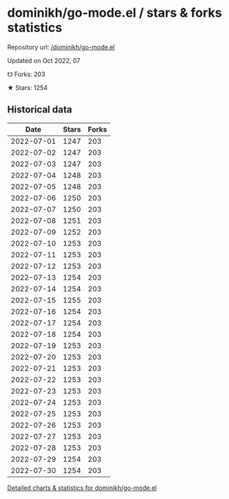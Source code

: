 # dominikh/go-mode.el / stars & forks statistics

Repository url: [/dominikh/go-mode.el](https://github.com/dominikh/go-mode.el)

Updated on Oct 2022, 07

☋ Forks: 203

★ Stars: 1254

## Historical data
| Date | Stars | Forks |
|------|-------|-------|
| 2022-07-01 | 1247 | 203 | 
| 2022-07-02 | 1247 | 203 | 
| 2022-07-03 | 1247 | 203 | 
| 2022-07-04 | 1248 | 203 | 
| 2022-07-05 | 1248 | 203 | 
| 2022-07-06 | 1250 | 203 | 
| 2022-07-07 | 1250 | 203 | 
| 2022-07-08 | 1251 | 203 | 
| 2022-07-09 | 1252 | 203 | 
| 2022-07-10 | 1253 | 203 | 
| 2022-07-11 | 1253 | 203 | 
| 2022-07-12 | 1253 | 203 | 
| 2022-07-13 | 1254 | 203 | 
| 2022-07-14 | 1254 | 203 | 
| 2022-07-15 | 1255 | 203 | 
| 2022-07-16 | 1254 | 203 | 
| 2022-07-17 | 1254 | 203 | 
| 2022-07-18 | 1254 | 203 | 
| 2022-07-19 | 1253 | 203 | 
| 2022-07-20 | 1253 | 203 | 
| 2022-07-21 | 1253 | 203 | 
| 2022-07-22 | 1253 | 203 | 
| 2022-07-23 | 1253 | 203 | 
| 2022-07-24 | 1253 | 203 | 
| 2022-07-25 | 1253 | 203 | 
| 2022-07-26 | 1253 | 203 | 
| 2022-07-27 | 1253 | 203 | 
| 2022-07-28 | 1253 | 203 | 
| 2022-07-29 | 1254 | 203 | 
| 2022-07-30 | 1254 | 203 | 


[Detailed charts & statistics for dominikh/go-mode.el](https://reviewgithub.com/rep/dominikh/go-mode.el)
